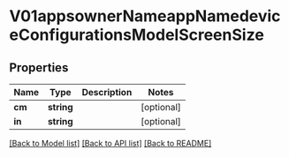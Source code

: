 # V01appsownerNameappNamedeviceConfigurationsModelScreenSize

## Properties
Name | Type | Description | Notes
------------ | ------------- | ------------- | -------------
**cm** | **string** |  | [optional] 
**in** | **string** |  | [optional] 

[[Back to Model list]](../README.md#documentation-for-models) [[Back to API list]](../README.md#documentation-for-api-endpoints) [[Back to README]](../README.md)


